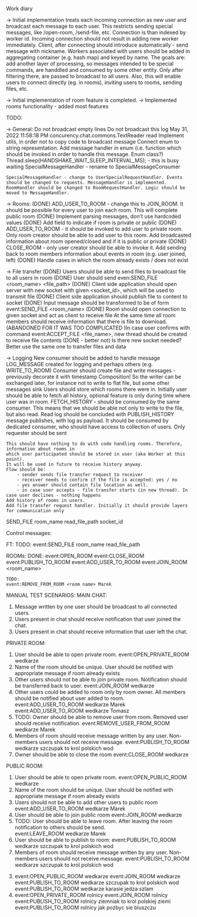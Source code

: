 Work diary

-> Initial implementation treats each incoming connection as new user and broadcast each message to each user. This restricts sending special messages, like /open-room, /send-file, etc. Connection is than indexed by worker id.
Incoming connection should not result in adding new worker immediately. Client, after connecting should introduce automatically - send message with nickname. Workers associated with users should be added in aggregating container (e.g. hash map) and keyed by name.
The goals are: add another layer of processing, so messages intended to be special commands, are handdled and consumed by some other entity. Only after filtering there, are passed to broadcast to all users. Also, this will enable users to connect directly (eg. in rooms), inviting users to rooms, sending files, etc.

-> Initial implementation of room feature is completed.
-> Implemented rooms functionality - added most features

TODO:

-> General:
    Do not broadcast empty lines
    Do not broadcast this log May 31, 2022 11:58:18 PM concurency.chat.commons.TextReader read
    Implement utils, in order not to copy code to broadcast message
    Connect enum to string representation. Add message handler in enum (i.e. function which should be invoked in order to handle this message. Enum class?)
    Thread.sleep(HANDSHAKE_WAIT_SLEEP_INTERVAL_MS); - this is busy waiting
    SpecialMessageHandler - rename to SpecialMessageConsumer

    SpecialMessageHandler - change to UserSpecialRequestHandler. Events should be changed to requests. MessageHandler is implemented.
    RoomHandler should be changed to RoomRequestHandler. Logic should be moved to MessageHandler. 

-> Rooms:
    (DONE) ADD_USER_TO_ROOM - change this to JOIN_ROOM. It should be possible for every user to join each room. This will complete public room
    (DONE) Implement parsing messages, don't use hardcoded values
    (DONE) Add field to indicate if room is private or public
    (DONE) ADD_USER_TO_ROOM - it should be invoked to add user to private room. Only room creator should be able to add user to this room.
    Add broadcasted information about room opened/closed and if it is public or private
    (DONE) CLOSE_ROOM - only user creator should be able to invoke it.
    Add sending back to room members information about events in room (e.g. user joined, left)
    (DONE) Handle cases in which the room already exists / does not exist  

-> File transfer
    (DONE) Users should be able to send files to broadcast file to all users in room
    (DONE)     User should send even:SEND_FILE <room_name> <file_path>
    (DONE) Client side application should open server with new socket with given <socket_id>, which will be used to transmit file
    (DONE) Client side application should publish file to content to socket
    (DONE) Input message should be transformed to be of form event:SEND_FILE <room_name> <port>
    (DONE) Room should open connection to given socket and act as client to receive file
    At the same time all room members should receive information that there is file to download.
    (ABANDONED FOR IT WAS TOO COMPLICATED )In case user confirms with command event:ACCEPT_FILE <file_name>, new thread should be created to receive file contents
    (DONE - better not) Is there new socket needed? Better use the same one to transfer files and data

-> Logging
    New consumer should be added to handle message LOG_MESSAGE created for logging and perhaps others (e.g. WRITE_TO_ROOM)
    Consumer should create file and write messages - previously decorate it with timestamp
    Composition! So the writer can be exchanged later, for instance not to write to flat file, but some other messages sink
    Users should store which rooms there were in. Initially user should be able to fetch all history, optional feature is only during time where user was in room. 
    FETCH_HISTORY - should be consumed by the same consumer. This means that we should be able not only to write to the file, but also read. 
    Read log should be concluded with PUBLISH_HISTORY message publishes, with log as payload. It should be consumed by dedicated consumer, who should have access to collection of users. Only requester should be sent 
    

    This should have nothing to do with code handling rooms. Therefore, information about rooms in 
    which user participated should be stored in user (aka Worker at this point).
    It will be used in future to receive history anyway. 
    Flow should be:
        - sender sends file transfer request to receiver
        - receiver needs to confirm if the file is accepted: yes / no
        - yes answer should contain file location as well. 
        - in case user accepts - file transfer starts (in new thread). In case user declines - nothing happens
    Add history of rooms in users.
    Add file transfer request handler. Initially it should provide layers for communication only
    
SEND_FILE room_name read_file_path socket_id

Control messages:

FT:
    TODO:
        event:SEND_FILE room_name read_file_path

ROOMs:
    DONE:
    event:OPEN_ROOM <room name>
    event:CLOSE_ROOM <room name>
    event:PUBLISH_TO_ROOM <room name> <message>
    event:ADD_USER_TO_ROOM <user name>
    event:JOIN_ROOM <room_name>
    
    TODO:
    event:REMOVE_FROM_ROOM <room name> Marek

MANUAL TEST SCENARIOS:
MAIN CHAT:
1. Message written by one user should be broadcast to all connected users.
2. Users present in chat should receive notification that user joined the chat. 
3. Users present in chat should receive information that user left the chat.


PRIVATE ROOM:
1. User should be able to open private room.
   event:OPEN_PRIVATE_ROOM wedkarze
2. Name of the room should be unique. User should be notified with appropriate message if room already exists
3. Other users should not be able to join private room. Notification should be transferred back to user.
   event:JOIN_ROOM wedkarze
4. Other users could be added to room only by room owner. All members should be notified about user added to room.
   event:ADD_USER_TO_ROOM wedkarze Marek
   event:ADD_USER_TO_ROOM wedkarze Tomasz
5. TODO: Owner should be able to remove user from room. Removed user should receive notification.
   event:REMOVE_USER_FROM_ROOM wedkarze Marek
6. Members of room should receive message written by any user. Non-members users should not receive message.
   event:PUBLISH_TO_ROOM wedkarze szczupak to krol polskich wod
7. Owner should be able to close the room 
   event:CLOSE_ROOM wedkarze


PUBLIC ROOM:
1. User should be able to open private room.
   event:OPEN_PUBLIC_ROOM wedkarze
2. Name of the room should be unique. User should be notified with appropriate message if room already exists
3. Users should not be able to add other users to public room
   event:ADD_USER_TO_ROOM wedkarze Marek
4. User should be able to join public room
   event:JOIN_ROOM wedkarze
5. TODO: User should be able to leave room. After leaving the room notification to others should be send.  
    event:LEAVE_ROOM wedkarze Marek
6. User should be able to publish to room:
   event:PUBLISH_TO_ROOM wedkarze szczupak to krol polskich wod
7. Members of room should receive message written by any user. Non-members users should not receive message.
   event:PUBLISH_TO_ROOM wedkarze szczupak to krol polskich wod





3) 
    event:OPEN_PUBLIC_ROOM wedkarze
    event:JOIN_ROOM wedkarze
    event:PUBLISH_TO_ROOM wedkarze szczupak to krol polskich wod
    event:PUBLISH_TO_ROOM wedkarze karasie jedza szlam
4) 
    event:OPEN_PRIVATE_ROOM rolnicy
    event:JOIN_ROOM rolnicy
    event:PUBLISH_TO_ROOM rolnicy ziemniak to krol polskiej ziemi
    event:PUBLISH_TO_ROOM rolnicy jak pozbyc sie bluszczu

    
     


